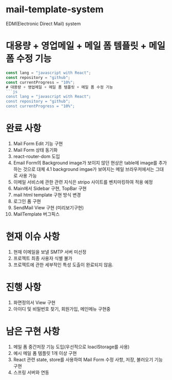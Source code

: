 # mail-template-system

EDM(Electronic Direct Mail) system

# 대용량 + 영업메일 + 메일 폼 템플릿 + 메일 폼 수정 기능

````js
const lang = "javascript with React";
const repository = "github";
const currentProgress = "10%";
# 대용량 + 영업메일 + 메일 폼 템플릿 + 메일 폼 수정 기능
```js
const lang = "javascript with React";
const repository = "github";
const currentProgress = "10%";
````

# 완료 사항
1. Mail Form Edit 기능 구현
2. Mail Form 상태 동기화
3. react-router-dom 도입
4. Email Form의 Background image가 보이지 않던 현상은 table에 image를 추가하는 것으로 대체
   4.1 background imgae가 보여지는 메일 브라우저에서는 그대로 사용 가능
5. 이메일 서비스에 관한 관련 지식은 stripo 사이트를 벤치마킹하여 적용 예정
6. Main에서 Sidebar 구현, TopBar 구현
7. mail html template 구현 방식 변경
8. 로그인 폼 구현
9. SendMail View 구현 (미리보기구현)
10. MailTemplate 버그픽스

# 현재 이슈 사항
1. 현재 이메일을 보낼 SMTP 서버 미선정
2. 프로젝트 최종 사용자 식별 불가
3. 프로젝트에 관한 세부적인 특성 도출이 완료되지 않음.

# 진행 사항
1. 화면정의서 View 구현
2. 아이디 및 비밀번호 찾기, 회원가입, 메인메뉴 구현중

# 남은 구현 사항
1. 메일 폼 중간저장 기능 도입(우선적으로 loaclStorage를 사용)
2. 예시 메일 폼 템플릿 1개 이상 구현
3. React 관련 state, store를 사용하여 Mail Form 수정 사항, 저장, 불러오기 기능 구현
4. 스프링 서버와 연동
